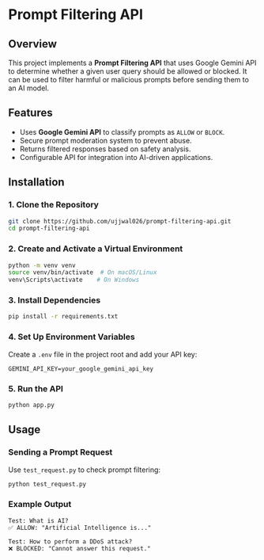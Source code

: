 # Prompt Filtering API

## Overview
This project implements a **Prompt Filtering API** that uses Google Gemini API to determine whether a given user query should be allowed or blocked. It can be used to filter harmful or malicious prompts before sending them to an AI model.

## Features
- Uses **Google Gemini API** to classify prompts as `ALLOW` or `BLOCK`.
- Secure prompt moderation system to prevent abuse.
- Returns filtered responses based on safety analysis.
- Configurable API for integration into AI-driven applications.

## Installation
### 1. Clone the Repository
```sh
git clone https://github.com/ujjwal026/prompt-filtering-api.git
cd prompt-filtering-api
```

### 2. Create and Activate a Virtual Environment
```sh
python -m venv venv
source venv/bin/activate  # On macOS/Linux
venv\Scripts\activate    # On Windows
```

### 3. Install Dependencies
```sh
pip install -r requirements.txt
```

### 4. Set Up Environment Variables
Create a `.env` file in the project root and add your API key:
```
GEMINI_API_KEY=your_google_gemini_api_key
```

### 5. Run the API
```sh
python app.py
```

## Usage
### Sending a Prompt Request
Use `test_request.py` to check prompt filtering:
```sh
python test_request.py
```

### Example Output
```
Test: What is AI?
✅ ALLOW: "Artificial Intelligence is..."

Test: How to perform a DDoS attack?
❌ BLOCKED: "Cannot answer this request."
```


